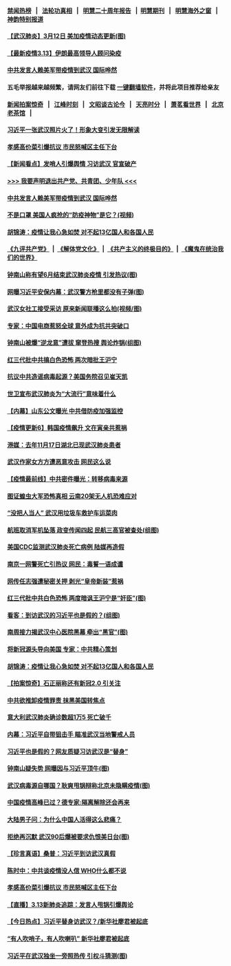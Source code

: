#### [禁闻热榜](热点新闻.md?=0)  &nbsp;&nbsp;|&nbsp;&nbsp; [法轮功真相](https://github.com/gfw-breaker/truth/blob/master/README.md?=0) &nbsp;&nbsp;|&nbsp;&nbsp; [明慧二十周年报告](https://github.com/gfw-breaker/mh-reports/blob/master/README.md?=0) &nbsp;&nbsp;|&nbsp;&nbsp;[明慧期刊](https://github.com/gfw-breaker/mh-qikan) &nbsp;&nbsp;|&nbsp;&nbsp; [明慧海外之窗](https://github.com/gfw-breaker/mh-news/blob/master/README.md?=0) &nbsp;&nbsp;|&nbsp;&nbsp; [神韵特别报道](https://github.com/gfw-breaker/mh-news/blob/master/shenyun.md?=0)
#### [ 【武汉肺炎】3月12日 美加疫情动态更新(图)](https://github.com/gfw-breaker/banned-news/blob/master/pages/p3/926019.md)
#### [ 【最新疫情3.13】伊朗最高领导人顾问染疫](https://github.com/gfw-breaker/banned-news/blob/master/pages/nf4514/n11936755.md)
#### [ 中共发言人赖美军带疫情到武汉 国际哗然](https://github.com/gfw-breaker/banned-news/blob/master/pages/nsc413/n11936484.md)
#### 五毛举报越来越频繁，请网友们前往下载 [一键翻墙软件](https://github.com/gfw-breaker/ssr-accounts)，并将此项目推荐给亲友
#### [新闻拍案惊奇](https://github.com/gfw-breaker/banned-news/blob/master/pages/link4.md) &nbsp;&nbsp;|&nbsp;&nbsp; [江峰时刻](https://github.com/gfw-breaker/banned-news/blob/master/pages/link4.md) &nbsp;&nbsp;|&nbsp;&nbsp; [文昭谈古论今](https://github.com/gfw-breaker/banned-news/blob/master/pages/link4.md) &nbsp;&nbsp;|&nbsp;&nbsp; [天亮时分](https://github.com/gfw-breaker/banned-news/blob/master/pages/link4.md) &nbsp;&nbsp;|&nbsp;&nbsp; [萧茗看世界](https://github.com/gfw-breaker/banned-news/blob/master/pages/link4.md) &nbsp;&nbsp;|&nbsp;&nbsp; [北京老茶馆](https://github.com/gfw-breaker/banned-news/blob/master/pages/link4.md) &nbsp;&nbsp;|&nbsp;&nbsp; 
#### [ 习近平一张武汉照片火了！形象大变引发无限解读](https://github.com/gfw-breaker/banned-news/blob/master/pages/prog1138/a102797754.md)
#### [ 孝感高价菜引爆抗议 市民怒喊区主任下台](https://github.com/gfw-breaker/banned-news/blob/master/pages/nf4514/n11936264.md)
#### [ 【新闻看点】发哨人引爆舆情 习访武汉 官宣破产](https://github.com/gfw-breaker/banned-news/blob/master/pages/nsc413/n11936289.md)
#### [>>> 我要声明退出共产党、共青团、少年队 <<<](https://github.com/begood0513/goodnews/blob/master/quit/letter.md) 
#### [ 中共发言人赖美军带疫情到武汉 国际哗然](https://github.com/gfw-breaker/banned-news/blob/master/pages/nf4514/n11936484.md)
#### [ 不是口罩 美国人疯抢的“防疫神物”是它？(视频)](https://github.com/gfw-breaker/banned-news/blob/master/pages/p3/925921.md)
#### [ 胡锦涛：疫情让我心急如焚 对不起13亿国人和各国人民](https://github.com/gfw-breaker/banned-news/blob/master/pages/prog1138/a102798538.md)
#### [《九评共产党》](https://github.com/begood0513/9ping.md/blob/master/README.md) &nbsp;|&nbsp; [《解体党文化》](../../../../jtdwh.md/blob/master/README.md)  &nbsp;|&nbsp; [《共产主义的终极目的》](../../../../gczydzjmd.md/blob/master/README.md) &nbsp;|&nbsp; [《魔鬼在统治我们的世界》](../../../../mgztzwmdsj.md/blob/master/README.md) 
#### [ 钟南山称有望6月结束武汉肺炎疫情 引发热议(图)](https://github.com/gfw-breaker/banned-news/blob/master/pages/p1/926028.md)
#### [ 网曝习近平安保内幕：武汉警方枪里都没有子弹(图)](https://github.com/gfw-breaker/banned-news/blob/master/pages/p2/926007.md)
#### [ 武汉女社工接受采访 原来新闻联播这么拍(视频/图)](https://github.com/gfw-breaker/banned-news/blob/master/pages/p1/926010.md)
#### [ 专家：中国电商惹怒全球 意外成为抗共突破口](https://github.com/gfw-breaker/banned-news/blob/master/pages/nsc413/n11937116.md)
#### [ 钟南山被爆“逆龙意”遭拔 窜登热搜 舆论炸锅(组图)](https://github.com/gfw-breaker/banned-news/blob/master/pages/p1/926004.md)
#### [ 红三代批中共搞白色恐怖 两次暗批王沪宁](https://github.com/gfw-breaker/banned-news/blob/master/pages/nsc413/n11936325.md)
#### [ 抗议中共造谣病毒起源？美国务院召见崔天凯](https://github.com/gfw-breaker/banned-news/blob/master/pages/nf4514/n11938747.md)
#### [ 世卫宣布武汉肺炎为“大流行”意味着什么](https://github.com/gfw-breaker/banned-news/blob/master/pages/nf4514/n11935933.md)
#### [ 【内幕】山东公文曝光 中共借防疫加强监控](https://github.com/gfw-breaker/banned-news/blob/master/pages/nf4514/n11934303.md)
#### [ 【疫情更新6】韩国疫情飙升 文在寅亲共惹祸](https://github.com/gfw-breaker/banned-news/blob/master/pages/prog204/a102795918.md)
#### [ 港媒：去年11月17日湖北已现武汉肺炎患者](https://github.com/gfw-breaker/banned-news/blob/master/pages/nsc413/n11937669.md)
#### [ 武汉作家女方方遭恶意攻击 网民这么说](https://github.com/gfw-breaker/banned-news/blob/master/pages/nsc413/n11937048.md)
#### [ 【疫情最前线】中共密件曝光：转移病毒来源](https://github.com/gfw-breaker/banned-news/blob/master/pages/nsc413/n11936342.md)
#### [ 图证蝗虫大军恐怖真相 云南20架无人机恐难应对](https://github.com/gfw-breaker/banned-news/blob/master/pages/prog204/a102798769.md)
#### [ “没把人当人” 武汉用垃圾车救护车运菜肉](https://github.com/gfw-breaker/banned-news/blob/master/pages/nf4514/n11936647.md)
#### [ 航班取消军机坠落 政变传闻四起 民航三高官被查处(组图)](https://github.com/gfw-breaker/banned-news/blob/master/pages/p2/926097.md)
#### [ 美国CDC监测武汉肺炎死亡病例 陆媒再造假](https://github.com/gfw-breaker/banned-news/blob/master/pages/nsc413/n11936666.md)
#### [ 南京一网警死亡引热议 网民：毒誓一语成谶](https://github.com/gfw-breaker/banned-news/blob/master/pages/nsc413/n11935645.md)
#### [ 网传任志强遭秘密关押 剥光“皇帝新装”惹祸](https://github.com/gfw-breaker/banned-news/blob/master/pages/prog204/a102798745.md)
#### [ 红三代批中共白色恐怖 两度暗讽王沪宁是“奸臣”(图)](https://github.com/gfw-breaker/banned-news/blob/master/pages/p2/926057.md)
#### [ 看客：到访武汉的习近平也是假的？(组图)](https://github.com/gfw-breaker/banned-news/blob/master/pages/p2/925995.md)
#### [ 南周接力揭武汉中心医院黑幕 牵出“黑官”(图)](https://github.com/gfw-breaker/banned-news/blob/master/pages/p2/926015.md)
#### [ 将新冠源头导向美国 专家：中共精心策划](https://github.com/gfw-breaker/banned-news/blob/master/pages/nf4514/n11936432.md)
#### [ 胡锦涛：疫情让我心急如焚 对不起13亿国人和各国人民](https://github.com/gfw-breaker/banned-news/blob/master/pages/prog204/a102798538.md)
#### [ 【拍案惊奇】石正丽称还有新冠2.0 引关注](https://github.com/gfw-breaker/banned-news/blob/master/pages/nsc413/n11934119.md)
#### [ 中共欲推卸疫情罪责 抹黑美国转焦点](https://github.com/gfw-breaker/banned-news/blob/master/pages/nf4514/n11937702.md)
#### [ 意大利武汉肺炎确诊数超1万5 死亡破千](https://github.com/gfw-breaker/banned-news/blob/master/pages/nf4514/n11936332.md)
#### [ 内幕：习近平自带狙击手 瞄准武汉当地警戒人员](https://github.com/gfw-breaker/banned-news/blob/master/pages/prog204/a102798648.md)
#### [ 习近平也是假的？网友质疑习访武汉是“替身”](https://github.com/gfw-breaker/banned-news/blob/master/pages/prog204/a102798563.md)
#### [ 钟南山疑失势 网曝因与习近平顶牛(图)](https://github.com/gfw-breaker/banned-news/blob/master/pages/p2/925974.md)
#### [ 武汉病毒源自哪国？耿爽甩锅辩称北京未隐瞒疫情(图)](https://github.com/gfw-breaker/banned-news/blob/master/pages/p1/926069.md)
#### [ 中国疫情高峰已过？德专家:隔离解除还会再来](https://github.com/gfw-breaker/banned-news/blob/master/pages/nsc413/n11935994.md)
#### [ 大陆男子问：为什么中国人活得这么悲痛？](https://github.com/gfw-breaker/banned-news/blob/master/pages/nsc413/n11935554.md)
#### [ 拒绝再沉默 武汉90后爆被要求仇恨美日台(图)](https://github.com/gfw-breaker/banned-news/blob/master/pages/p1/926016.md)
#### [ 【珍言真语】桑普：习近平到访武汉真假](https://github.com/gfw-breaker/banned-news/blob/master/pages/nsc413/n11938896.md)
#### [ 陈时中：中共谈疫情没人信 WHO什么都不说](https://github.com/gfw-breaker/banned-news/blob/master/pages/nsc413/n11937929.md)
#### [ 孝感高价菜引爆抗议 市民怒喊区主任下台](https://github.com/gfw-breaker/banned-news/blob/master/pages/nsc413/n11936264.md)
#### [ 【直播】3.13新肺炎追踪：发言人甩锅引爆舆论](https://github.com/gfw-breaker/banned-news/blob/master/pages/nf4514/n11938042.md)
#### [ 【今日热点】习近平替身访武汉？/新华社廖君被起底](https://github.com/gfw-breaker/banned-news/blob/master/pages/prog204/a102798714.md)
#### [ “有人吹哨子，有人吹喇叭” 新华社廖君被起底](https://github.com/gfw-breaker/banned-news/blob/master/pages/prog204/a102798613.md)
#### [ 习近平在武汉独坐一旁照热传 引权斗猜测(图)](https://github.com/gfw-breaker/banned-news/blob/master/pages/p2/925936.md)
